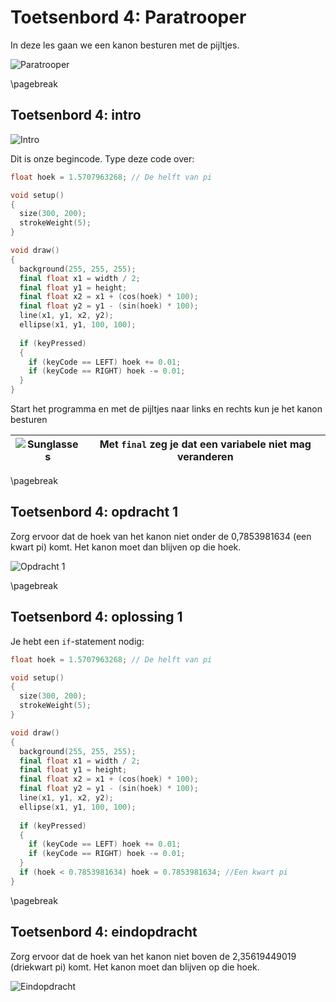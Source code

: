 # Toetsenbord 4: Paratrooper

In deze les gaan we een kanon besturen met de pijltjes.

![Paratrooper](Paratrooper.png)

\pagebreak

## Toetsenbord 4: intro

![Intro](Toetsenbord4_Intro.png)

Dit is onze begincode. Type deze code over:

```c++
float hoek = 1.5707963268; // De helft van pi

void setup()
{
  size(300, 200);  
  strokeWeight(5);
}

void draw()
{
  background(255, 255, 255);
  final float x1 = width / 2;
  final float y1 = height;
  final float x2 = x1 + (cos(hoek) * 100);
  final float y2 = y1 - (sin(hoek) * 100);  
  line(x1, y1, x2, y2);
  ellipse(x1, y1, 100, 100);
  
  if (keyPressed)
  {
    if (keyCode == LEFT) hoek += 0.01;
    if (keyCode == RIGHT) hoek -= 0.01;
  }
}
```

Start het programma en met de pijltjes naar links en rechts kun je het kanon besturen 

![Sunglasses](EmojiSunglasses.png) | Met `final` zeg je dat een variabele niet mag veranderen
:-------------:|:----------------------------------------: 

\pagebreak

## Toetsenbord 4: opdracht 1

Zorg ervoor dat de hoek van het kanon niet onder 
de 0,7853981634 (een kwart pi) komt. 
Het kanon moet dan blijven op die hoek.

![Opdracht 1](Toetsenbord4_1.png)

\pagebreak

## Toetsenbord 4: oplossing 1

Je hebt een `if`-statement nodig:

```c++
float hoek = 1.5707963268; // De helft van pi

void setup()
{
  size(300, 200);  
  strokeWeight(5);
}

void draw()
{
  background(255, 255, 255);
  final float x1 = width / 2;
  final float y1 = height;
  final float x2 = x1 + (cos(hoek) * 100);
  final float y2 = y1 - (sin(hoek) * 100);  
  line(x1, y1, x2, y2);
  ellipse(x1, y1, 100, 100);
  
  if (keyPressed)
  {
    if (keyCode == LEFT) hoek += 0.01;
    if (keyCode == RIGHT) hoek -= 0.01;
  }
  if (hoek < 0.7853981634) hoek = 0.7853981634; //Een kwart pi
}
```

\pagebreak

## Toetsenbord 4: eindopdracht

Zorg ervoor dat de hoek van het kanon niet boven 
de 2,35619449019 (driekwart pi) komt. 
Het kanon moet dan blijven op die hoek.

![Eindopdracht](Toetsenbord4_Eindopdracht.png)
